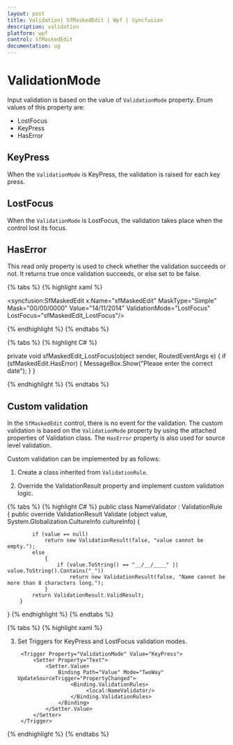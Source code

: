 ```yaml
---
layout: post
title: Validation| SfMaskedEdit | Wpf | Syncfusion
description: validation
platform: wpf
control: SfMaskedEdit
documentation: ug
---
```


# ValidationMode

Input validation is based on the value of `ValidationMode` property. Enum values of this property are: 

  * LostFocus
  * KeyPress
  * HasError

## KeyPress

When the `ValidationMode` is KeyPress, the validation is raised for each key press.

## LostFocus

When the `ValidationMode` is LostFocus, the validation takes place when the control lost its focus.

## HasError

This read only property is used to check whether the validation succeeds or not. It returns true once validation succeeds, or else set to be false. 

{% tabs %}
{% highlight xaml %}

<syncfusion:SfMaskedEdit x:Name="sfMaskedEdit" MaskType="Simple" Mask="00/00/0000" Value="14/11/2014" ValidationMode="LostFocus" LostFocus="sfMaskedEdit_LostFocus"/>

{% endhighlight %}
{% endtabs %}

{% tabs %}
{% highlight C# %}

private void sfMaskedEdit_LostFocus(object sender, RoutedEventArgs e)
{
    if (sfMaskedEdit.HasError)
    {
        MessageBox.Show("Please enter the correct date");
    }
}

{% endhighlight %}
{% endtabs %}

## Custom validation

In the `SfMaskedEdit` control, there is no event for the validation. The custom validation is based on the `ValidationMode` property by using the attached properties of Validation class. The `HasError` property is also used for source level validation.

Custom validation can be implemented by as follows:

1. Create a class inherited from `ValidationRule`.

2. Override the ValidationResult property and implement custom validation logic.

{% tabs %}
{% highlight C# %}
public class NameValidator : ValidationRule
{
    public override ValidationResult Validate
	(object value, System.Globalization.CultureInfo cultureInfo)
        {

        	if (value == null)
                return new ValidationResult(false, "value cannot be empty.");
            else
            	{
                    if (value.ToString() == "__/__/____" || value.ToString().Contains("_")) 
                    	return new ValidationResult(false, "Name cannot be more than 8 characters long.");
            	}
            return ValidationResult.ValidResult;
        }
}
{% endhighlight %}
{% endtabs %}

{% tabs %}
{% highlight xaml %}

3. Set Triggers for KeyPress and LostFocus validation modes.

		<Trigger Property="ValidationMode" Value="KeyPress">
            <Setter Property="Text">
                <Setter.Value>
                    Binding Path="Value" Mode="TwoWay" UpdateSourceTrigger="PropertyChanged">
                        <Binding.ValidationRules>
                             <local:NameValidator/>
                        </Binding.ValidationRules>
                    </Binding>
                </Setter.Value>
            </Setter>
        </Trigger>
        	
{% endhighlight %}
{% endtabs %}